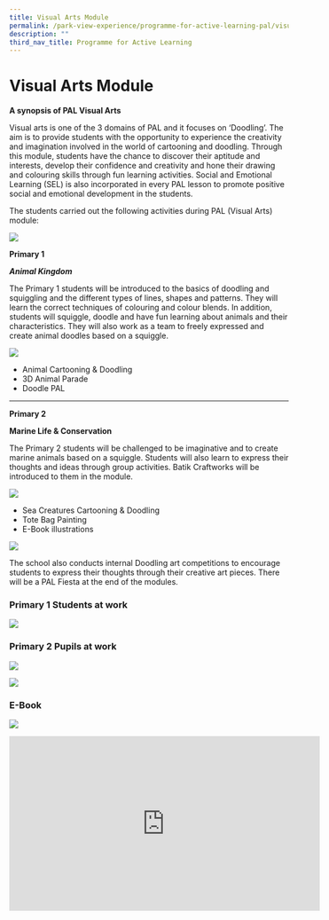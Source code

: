 ```yaml
---
title: Visual Arts Module
permalink: /park-view-experience/programme-for-active-learning-pal/visual-arts-module/
description: ""
third_nav_title: Programme for Active Learning
---
```

# **Visual Arts Module**

**A synopsis of PAL Visual Arts**

Visual arts is one of the 3 domains of PAL and it focuses on ‘Doodling’. The aim is to provide students with the opportunity to experience the creativity and imagination involved in the world of cartooning and doodling. Through this module, students have the chance to discover their aptitude and interests, develop their confidence and creativity and hone their drawing and colouring skills through fun learning activities. Social and Emotional Learning (SEL) is also incorporated in every PAL lesson to promote positive social and emotional development in the students.

The students carried out the following activities during PAL (Visual Arts) module:

![](/images/WallMural.jpg)

**Primary 1**

**_Animal Kingdom_**

The Primary 1 students will be introduced to the basics of doodling and squiggling and the different types of lines, shapes and patterns. They will learn the correct techniques of colouring and colour blends. In addition, students will squiggle, doodle and have fun learning about animals and their characteristics. They will also work as a team to freely expressed and create animal doodles based on a squiggle.

![](/images/palcover.jpg)

* Animal Cartooning & Doodling
* 3D Animal Parade
* Doodle PAL

------------------------------------------------------------------------


**Primary 2**

**Marine Life & Conservation**

The Primary 2 students will be challenged to be imaginative and to create marine animals based on a squiggle. Students will also learn to express their thoughts and ideas through group activities. Batik Craftworks will be introduced to them in the module.

![](/images/P2Cover.jpg)

* Sea Creatures Cartooning & Doodling
* Tote Bag Painting
* E-Book illustrations

![](/images/BannerCable.jpg)

The school also conducts internal Doodling art competitions to encourage students to express their thoughts through their creative art pieces. There will be a PAL Fiesta at the end of the modules.

### Primary 1 Students at work

![](/images/P1.jpg)

### Primary 2 Pupils at work

![](/images/P2.jpg)

![](/images/Sample.jpg)

### E-Book

![](/images/book.jpg)



<iframe width="560" height="315" src="https://www.youtube.com/embed/N27N-rxWv20" title="YouTube video player" frameborder="0" allow="accelerometer; autoplay; clipboard-write; encrypted-media; gyroscope; picture-in-picture" allowfullscreen></iframe>